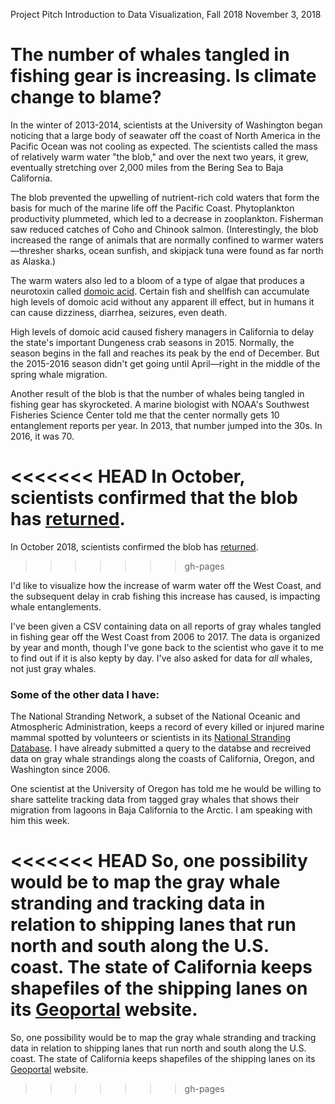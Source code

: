 Project Pitch
Introduction to Data Visualization, Fall 2018
November 3, 2018
# The number of whales tangled in fishing gear is increasing. Is climate change to blame?

In the winter of 2013-2014, scientists at the University of Washington began noticing that a large body of seawater off the coast of North America in the Pacific Ocean was not cooling as expected. The scientists called the mass of relatively warm water "the blob," and over the next two years, it grew, eventually stretching over 2,000 miles from the Bering Sea to Baja California.

The blob prevented the upwelling of nutrient-rich cold waters that form the basis for much of the marine life off the Pacific Coast. Phytoplankton productivity plummeted, which led to a decrease in zooplankton. Fisherman saw reduced catches of Coho and Chinook salmon. (Interestingly, the blob increased the range of animals that are normally confined to warmer waters—thresher sharks, ocean sunfish, and skipjack tuna were found as far north as Alaska.)

The warm waters also led to a bloom of a type of algae that produces a neurotoxin called [domoic acid](https://www.cdph.ca.gov/Programs/CEH/DFDCS/pages/fdbprograms/foodsafetyprogram/domoicacid.aspx). Certain fish and shellfish can accumulate high levels of domoic acid without any apparent ill effect, but in humans it can cause dizziness, diarrhea, seizures, even death.

High levels of domoic acid caused fishery managers in California to delay the state's important Dungeness crab seasons in 2015. Normally, the season begins in the fall and reaches its peak by the end of December. But the 2015-2016 season didn't get going until April—right in the middle of the spring whale migration.

Another result of the blob is that the number of whales being tangled in fishing gear has skyrocketed. A marine biologist with NOAA's Southwest Fisheries Science Center told me that the center normally gets 10 entanglement reports per year. In 2013, that number jumped into the 30s. In 2016, it was 70.

<<<<<<< HEAD
In October, scientists confirmed that the blob has [returned](https://weather.com/news/climate/news/2018-10-24-the-blob-returns-pacific-ocean/).
=======
In October 2018, scientists confirmed the blob has [returned](https://weather.com/news/climate/news/2018-10-24-the-blob-returns-pacific-ocean/).
>>>>>>> gh-pages

I'd like to visualize how the increase of warm water off the West Coast, and the subsequent delay in crab fishing this increase has caused, is impacting whale entanglements.

I've been given a CSV containing data on all reports of gray whales tangled in fishing gear off the West Coast from 2006 to 2017. The data is organized by year and month, though I've gone back to the scientist who gave it to me to find out if it is also kepty by day. I've also asked for data for *all* whales, not just gray whales.

### Some of the other data I have:

The National Stranding Network, a subset of the National Oceanic and Atmospheric Administration, keeps a record of every killed or injured marine mammal spotted by volunteers or scientists in its [National Stranding Database](https://www.fisheries.noaa.gov/national/marine-life-distress/national-stranding-database-public-access). I have already submitted a query to the databse and recreived data on gray whale strandings along the coasts of California, Oregon, and Washington since 2006.

One scientist at the University of Oregon has told me he would be willing to share sattelite tracking data from tagged gray whales that shows their migration from lagoons in Baja California to the Arctic. I am speaking with him this week.

<<<<<<< HEAD
So, one possibility would be to map the gray whale stranding and tracking data in relation to shipping lanes that run north and south along the U.S. coast. The state of California keeps shapefiles of the shipping lanes on its [Geoportal](http://portal.gis.ca.gov/geoportal/catalog/search/resource/details.page?uuid=%7B953E7DF6-987F-4613-8117-ADEDDBD4D21E%7D) website.
=======
So, one possibility would be to map the gray whale stranding and tracking data in relation to shipping lanes that run north and south along the U.S. coast. The state of California keeps shapefiles of the shipping lanes on its [Geoportal](http://portal.gis.ca.gov/geoportal/catalog/search/resource/details.page?uuid=%7B953E7DF6-987F-4613-8117-ADEDDBD4D21E%7D) website.
>>>>>>> gh-pages
